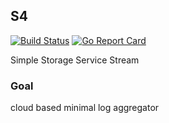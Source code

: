 ## S4
[![Build Status](https://travis-ci.org/findcoo/s4.svg?branch=master)](https://travis-ci.org/findcoo/s4)
[![Go Report Card](https://goreportcard.com/badge/github.com/findcoo/s4)](https://goreportcard.com/report/github.com/findcoo/s4)

  Simple Storage Service Stream  

### Goal

  cloud based minimal log aggregator 
